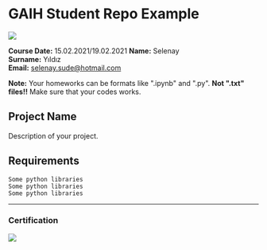 # GAIH Student Repo Example
![](img/logo.png)

**Course Date:** 15.02.2021/19.02.2021 
**Name:** Selenay  
**Surname:** Yıldız  
**Email:** selenay.sude@hotmail.com  

**Note:** Your homeworks can be formats like ".ipynb" and ".py". **Not ".txt" files!!** Make sure that your codes works.  

## Project Name
Description of your project.

## Requirements
```
Some python libraries
Some python libraries
Some python libraries
```
---

### Certification
![](img/certificate_ex.png)

